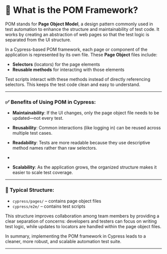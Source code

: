 # 📄 What is the POM Framework?

POM stands for **Page Object Model**, a design pattern commonly used in test automation to enhance the structure and maintainability of test code. It works by creating an abstraction of web pages so that the test logic is separated from the UI structure.

In a Cypress-based POM framework, each page or component of the application is represented by its own file. These **Page Object** files include:
- **Selectors** (locators) for the page elements
- **Reusable methods** for interacting with those elements

Test scripts interact with these methods instead of directly referencing selectors. This keeps the test code clean and easy to understand.

---

### ✅ Benefits of Using POM in Cypress:
- **Maintainability**: If the UI changes, only the page object file needs to be updated—not every test.
  
- **Reusability**: Common interactions (like logging in) can be reused across multiple test cases.

- **Readability**: Tests are more readable because they use descriptive method names rather than raw selectors.
- 
- **Scalability**: As the application grows, the organized structure makes it easier to scale test coverage.

---

### 📁 Typical Structure:
- `cypress/pages/` – contains page object files
- `cypress/e2e/` – contains test scripts

This structure improves collaboration among team members by providing a clear separation of concerns: developers and testers can focus on writing test logic, while updates to locators are handled within the page object files.

In summary, implementing the POM framework in Cypress leads to a cleaner, more robust, and scalable automation test suite.

---
